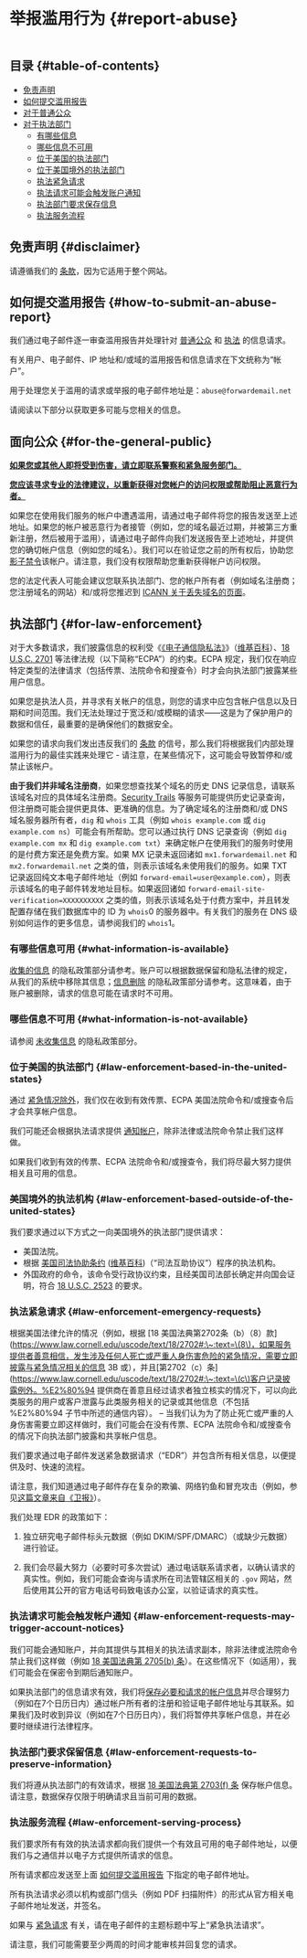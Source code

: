 # 举报滥用行为 {#report-abuse}

<img loading="lazy" src="/img/articles/report-abuse.webp" alt="" class="rounded-lg" />

## 目录 {#table-of-contents}

* [免责声明](#disclaimer)
* [如何提交滥用报告](#how-to-submit-an-abuse-report)
* [对于普通公众](#for-the-general-public)
* [对于执法部门](#for-law-enforcement)
  * [有哪些信息](#what-information-is-available)
  * [哪些信息不可用](#what-information-is-not-available)
  * [位于美国的执法部门](#law-enforcement-based-in-the-united-states)
  * [位于美国境外的执法部门](#law-enforcement-based-outside-of-the-united-states)
  * [执法紧急请求](#law-enforcement-emergency-requests)
  * [执法请求可能会触发账户通知](#law-enforcement-requests-may-trigger-account-notices)
  * [执法部门要求保存信息](#law-enforcement-requests-to-preserve-information)
  * [执法服务流程](#law-enforcement-serving-process)

## 免责声明 {#disclaimer}

请遵循我们的 [条款](/terms)，因为它适用于整个网站。

## 如何提交滥用报告 {#how-to-submit-an-abuse-report}

我们通过电子邮件逐一审查滥用报告并处理针对 [普通公众](#for-the-general-public) 和 [执法](#for-law-enforcement) 的信息请求。

有关用户、电子邮件、IP 地址和/或域的滥用报告和信息请求在下文统称为“帐户”。

用于处理您关于滥用的请求或举报的电子邮件地址是：`abuse@forwardemail.net`

请阅读以下部分以获取更多可能与您相关的信息。

## 面向公众 {#for-the-general-public}

<u>**如果您或其他人即将受到伤害，请立即联系警察和紧急服务部门。**</u>

<u>**您应该寻求专业的法律建议，以重新获得对您帐户的访问权限或帮助阻止恶意行为者。**</u>

如果您在使用我们服务的帐户中遭遇滥用，请通过电子邮件将您的报告发送至上述地址。如果您的帐户被恶意行为者接管（例如，您的域名最近过期，并被第三方重新注册，然后被用于滥用），请通过电子邮件向我们发送报告至上述地址，并提供您的确切帐户信息（例如您的域名）。我们可以在验证您之前的所有权后，协助您[影子禁令](https://en.wikipedia.org/wiki/Shadow_banning)该帐户。请注意，我们没有权限帮助您重新获得帐户访问权限。

您的法定代表人可能会建议您联系执法部门、您的帐户所有者（例如域名注册商；您注册域名的网站）和/或将您推迟到 [ICANN 关于丢失域名的页面](https://www.icann.org/resources/pages/lost-domain-names)。

## 执法部门 {#for-law-enforcement}

对于大多数请求，我们披露信息的权利受《[《电子通信隐私法》](https://bja.ojp.gov/program/it/privacy-civil-liberties/authorities/statutes/1285)》（[维基百科](https://en.wikipedia.org/wiki/Electronic_Communications_Privacy_Act)）、[18 U.S.C. 2701](https://www.govinfo.gov/link/uscode/18/2701) 等法律法规（以下简称“ECPA”）的约束。ECPA 规定，我们仅在响应特定类型的法律请求（包括传票、法院命令和搜查令）时才会向执法部门披露某些用户信息。

如果您是执法人员，并寻求有关帐户的信息，则您的请求中应包含帐户信息以及日期和时间范围。我们无法处理过于宽泛和/或模糊的请求——这是为了保护用户的数据和信任，最重要的是确保他们的数据安全。

如果您的请求向我们发出违反我们的 [条款](/terms) 的信号，那么我们将根据我们内部处理滥用行为的最佳实践来处理它 - 请注意，在某些情况下，这可能会导致暂停和/或禁止该帐户。

**由于我们并非域名注册商**，如果您想查找某个域名的历史 DNS 记录信息，请联系该域名对应的具体域名注册商。[Security Trails]() 等服务可能提供历史记录查询，但注册商可能会提供更具体、更准确的信息。为了确定域名的注册商和/或 DNS 域名服务器所有者，`dig` 和 `whois` 工具（例如 `whois example.com` 或 `dig example.com ns`）可能会有所帮助。您可以通过执行 DNS 记录查询（例如 `dig example.com mx` 和 `dig example.com txt`）来确定帐户在使用我们的服务时使用的是付费方案还是免费方案。如果 MX 记录未返回诸如 `mx1.forwardemail.net` 和 `mx2.forwardemail.net` 之类的值，则表示该域名未使用我们的服务。如果 TXT 记录返回纯文本电子邮件地址（例如 `forward-email=user@example.com`），则表示该域名的电子邮件转发地址目标。如果返回诸如 `forward-email-site-verification=XXXXXXXXXX` 之类的值，则表示该域名处于付费方案中，并且转发配置存储在我们数据库中的 ID 为 `whois`0 的服务器中。有关我们的服务在 DNS 级别如何运作的更多信息，请参阅我们的 `whois`1。

### 有哪些信息可用 {#what-information-is-available}

[收集的信息](/privacy#information-collected) 的隐私政策部分请参考。账户可以根据数据保留和隐私法律的规定，从我们的系统中移除其信息；[信息删除](/privacy#information-removal) 的隐私政策部分请参考。这意味着，由于账户被删除，请求的信息可能在请求时不可用。

### 哪些信息不可用 {#what-information-is-not-available}

请参阅 [未收集信息](/privacy#information-not-collected) 的隐私政策部分。

### 位于美国的执法部门 {#law-enforcement-based-in-the-united-states}

通过 [紧急情况除外](#law-enforcement-emergency-requests)，我们仅在收到有效传票、ECPA 美国法院命令和/或搜查令后才会共享帐户信息。

我们可能还会根据执法请求提供 [通知帐户](#law-enforcement-requests-may-trigger-account-notices)，除非法律或法院命令禁止我们这样做。

如果我们收到有效的传票、ECPA 法院命令和/或搜查令，我们将尽最大努力提供相关且可用的信息。

### 美国境外的执法机构 {#law-enforcement-based-outside-of-the-united-states}

我们要求通过以下方式之一向美国境外的执法部门提供请求：

* 美国法院。
* 根据 [美国司法协助条约](https://www.justice.gov/criminal-oia/file/1498806/download) ([维基百科](https://en.wikipedia.org/wiki/Mutual_legal_assistance_treaty))（“司法互助协议”）程序的执法机构。
* 外国政府的命令，该命令受行政协议约束，且经美国司法部长确定并向国会证明，符合 [18 U.S.C. 2523](https://www.govinfo.gov/link/uscode/18/2523) 的要求。

### 执法紧急请求 {#law-enforcement-emergency-requests}

根据美国法律允许的情况（例如，根据 [18 美国法典第2702条（b）（8）款](https://www.law.cornell.edu/uscode/text/18/2702#:\~:text=\(8\)，如果服务提供者善意相信，发生涉及任何人死亡或严重人身伤害危险的紧急情况，需要立即披露与紧急情况相关的信息 3B 或），并且[第2702（c）条](https://www.law.cornell.edu/uscode/text/18/2702#:\~:text=\(c\)客户记录披露例外。%E2%80%94 提供商在善意且经过请求者独立核实的情况下，可以向此类服务的用户或客户泄露与此类服务相关的记录或其他信息（不包括 %E2%80%94 子节中所述的通信内容）。 – 当我们认为为了防止死亡或严重的人身伤害需要立即这样做时，我们可能会在没有传票、ECPA 法院命令和/或搜查令的情况下向执法部门披露和共享帐户信息。

我们要求通过电子邮件发送紧急数据请求（“EDR”）并包含所有相关信息，以便提供及时、快速的流程。

请注意，我们知道通过电子邮件存在复杂的欺骗、网络钓鱼和冒充攻击（例如，参见[这篇文章来自《卫报》](https://www.theguardian.com/technology/2022/apr/04/us-law-enforcement-agencies-access-your-data-apple-meta#:\~:text=A%20hack%20using%20a%20forged%20legal%20request%20that%20exposed%20consumer%20data%20collected%20by%20Apple%20and%20Meta%20shed%20light%20on%20the%20reach%20of%20the%20law)）。

我们处理 EDR 的政策如下：

1. 独立研究电子邮件标头元数据（例如 DKIM/SPF/DMARC）（或缺少元数据）进行验证。

2. 我们会尽最大努力（必要时可多次尝试）通过电话联系请求者，以确认请求的真实性。例如，我们可能会查询与请求所在司法管辖区相关的 `.gov` 网站，然后使用其公开的官方电话号码致电该办公室，以验证请求的真实性。

### 执法请求可能会触发帐户通知 {#law-enforcement-requests-may-trigger-account-notices}

我们可能会通知账户，并向其提供与其相关的执法请求副本，除非法律或法院命令禁止我们这样做（例如 [18 美国法典第 2705(b) 条](https://www.govinfo.gov/link/uscode/18/2705)）。在这些情况下（如适用），我们可能会在保密令到期后通知账户。

如果执法部门的信息请求有效，我们将[保存必要和请求的帐户信息](#law-enforcement-requests-to-preserve-information)并尽合理努力（例如在7个日历日内）通过帐户所有者的注册和验证电子邮件地址与其联系。如果我们及时收到异议（例如在7个日历日内），我们将暂停共享帐户信息，并在必要时继续进行法律程序。

### 执法部门要求保留信息 {#law-enforcement-requests-to-preserve-information}

我们将遵从执法部门的有效请求，根据 [18 美国法典第 2703(f) 条](https://www.govinfo.gov/link/uscode/18/2703) 保存帐户信息。请注意，数据保存仅限于明确请求且当前可用的数据。

### 执法服务流程 {#law-enforcement-serving-process}

我们要求所有有效的执法请求都向我们提供一个有效且可用的电子邮件地址，以便我们与之通信并以电子方式提供所请求的信息。

所有请求都应发送至上面 [如何提交滥用报告](#how-to-submit-an-abuse-report) 下指定的电子邮件地址。

所有执法请求必须以机构或部门信头（例如 PDF 扫描附件）的形式从官方相关电子邮件地址发送，并签名。

如果与 [紧急请求](#law-enforcement-emergency-requests) 有关，请在电子邮件的主题标题中写上“紧急执法请求”。

请注意，我们可能需要至少两周的时间才能审核并回复您的请求。
